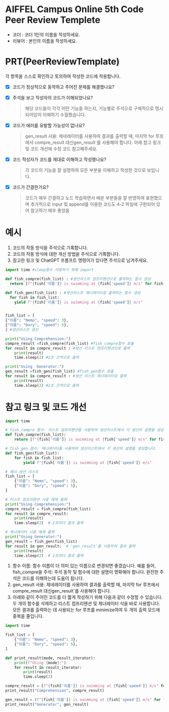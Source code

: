 # AIFFEL Campus Online 5th Code Peer Review Templete
- 코더 : 코더 1인의 이름을 작성하세요.
- 리뷰어 : 본인의 이름을 작성하세요.


# PRT(PeerReviewTemplate) 
각 항목을 스스로 확인하고 토의하여 작성한 코드에 적용합니다.

- [X] 코드가 정상적으로 동작하고 주어진 문제를 해결했나요?
  
- [X] 주석을 보고 작성자의 코드가 이해되었나요?
  > 해당 코드들이 각각 어떤 기능을 하는지, 기능별로 주석으로 구체적으로 명시되어있어 이해하기 수월했습니다.
- [X] 코드가 에러를 유발할 가능성이 없나요?
  > gen_result 사용: 제네레이터를 사용하여 결과를 출력할 때, 마지막 for 루프에서 compre_result 대신gen_result`를 사용해야 합니다.
  > 아래 참고 링크 및 코드 개선에 수정 코드 참고해주세요.
- [X] 코드 작성자가 코드를 제대로 이해하고 작성했나요?
  > 각 코드의 기능을 잘 설명하여 모든 부분을 이해하고 작성한 것으로 보입니다.
- [X] 코드가 간결한가요?
  > 코드가 매우 간결하고 노드 학습하면서 배운 부분들을 잘 반영하여 표현했으며 추가적으로 input 및 append를 이용한 코드도 4-2 파일에 구현되어 있어 참고하기 매우 좋았음
  
# 예시
1. 코드의 작동 방식을 주석으로 기록합니다.
2. 코드의 작동 방식에 대한 개선 방법을 주석으로 기록합니다.
3. 참고한 링크 및 ChatGPT 프롬프트 명령어가 있다면 주석으로 남겨주세요.
```python
import time #sleep함수 이용하기 위해 import

def fish_compre(fish_list) : #생선리스트 컴프리헨션으로 출력하는 함수 생성
  return [f"{fish['이름']} is swimming at {fish['speed']} m/s" for fish in fish_list]

def fish_gen(fish_list) : #생선리스트 제너레이터로 출력하는 함수 생성
  for fish in fish_list:
    yield f"{fish['이름']} is swimming at {fish['speed']} m/s"


fish_list = [
{"이름": "Nemo", "speed": 3},
{"이름": "Dory", "speed": 5},
] #생선리스트 생선

print("Using Comprehension:")
compre_result =fish_compre(fish_list) #fish_compre함수 호출
for result in compre_result : #생선 리스트 컴프리헨션으로 출력
    print(result)
    time.sleep(2) #2초 간격으로 출력

print("Using  Generator:")
gen_result =fish_gen(fish_list) #fish_gen함수 호출
for result in compre_result : #생선 리스트 제너레이터로 출력
    print(result)
    time.sleep(2) #2초 간격으로 출력
```


# 참고 링크 및 코드 개선
```python
import time

# fish_compre 함수: 리스트 컴프리헨션을 사용하여 생선리스트에서 각 생선의 설명을 생성합니다.
def fish_compre(fish_list):
    return [f"{fish['이름']} is swimming at {fish['speed']} m/s" for fish in fish_list]

# fish_gen 함수: 제너레이터를 사용하여 생선리스트에서 각 생선의 설명을 생성합니다.
def fish_gen(fish_list):
    for fish in fish_list:
        yield f"{fish['이름']} is swimming at {fish['speed']} m/s"

# 예시 생선 리스트
fish_list = [
    {"이름": "Nemo", "speed": 3},
    {"이름": "Dory", "speed": 5},
]

# 리스트 컴프리헨션 사용 예제 출력
print("Using Comprehension:")
compre_result = fish_compre(fish_list)
for result in compre_result:
    print(result)
    time.sleep(2)  # 2초마다 결과 출력

# 제너레이터 사용 예제 출력
print("Using Generator:")
gen_result = fish_gen(fish_list)
for result in gen_result:  # 'gen_result'를 사용하여 결과 출력
    print(result)
    time.sleep(2)  # 2초마다 결과 출력

```
01. 함수 이름: 함수 이름이 더 의미 있는 이름으로 변경되면 좋겠습니다. 예를 들어, fish_compre을 주석: 주석 동작 및 함수에 대한 설명이 명확해야 합니다. 완전한 주석은 코드를 이해하는데 도움이 됩니다.
02. gen_result 사용: 제네레이터를 사용하여 결과를 출력할 때, 마지막 for 루프에서 compre_result 대신gen_result`를 사용해야 합니다.
03. 아래와 같이 주어진 코드를 더 짧게 작성하기 위해 다음과 같이 수정할 수 있습니다.    
두 개의 함수를 삭제하고 리스트 컴프리헨션 및 제너레이터 식을 바로 사용합니다.  
모든 결과를 출력하는 데 사용되는 for 루프를 minimize하여 두 개의 출력 모드에 중복을 줄입니다.  



```python
import time

fish_list = [
    {"이름": "Nemo", "speed": 3},
    {"이름": "Dory", "speed": 5},
]

def print_result(mode, result_iterator):
    print(f"Using {mode}:")
    for result in result_iterator:
        print(result)
        time.sleep(2)

compre_result = [f"{fish['이름']} is swimming at {fish['speed']} m/s" for fish in fish_list]
print_result("Comprehension", compre_result)

gen_result = (f"{fish['이름']} is swimming at {fish['speed']} m/s" for fish in fish_list)
print_result("Generator", gen_result)
```
